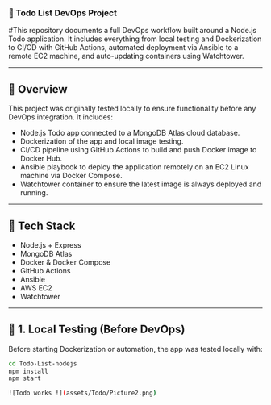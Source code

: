 ### 🧩 Todo List DevOps Project

#This repository documents a full DevOps workflow built around a Node.js Todo application. It includes everything from local testing and Dockerization to CI/CD with GitHub Actions, automated deployment via Ansible to a remote EC2 machine, and auto-updating containers using Watchtower.

---
## 📌 Overview

This project was originally tested locally to ensure functionality before any DevOps integration. It includes:

- Node.js Todo app connected to a MongoDB Atlas cloud database.
- Dockerization of the app and local image testing.
- CI/CD pipeline using GitHub Actions to build and push Docker image to Docker Hub.
- Ansible playbook to deploy the application remotely on an EC2 Linux machine via Docker Compose.
- Watchtower container to ensure the latest image is always deployed and running.
---

## 🔧 Tech Stack

- Node.js + Express
- MongoDB Atlas
- Docker & Docker Compose
- GitHub Actions
- Ansible
- AWS EC2
- Watchtower

---

## 🧪 1. Local Testing (Before DevOps)

Before starting Dockerization or automation, the app was tested locally with:

```bash
cd Todo-List-nodejs
npm install
npm start

![Todo works !](assets/Todo/Picture2.png)


